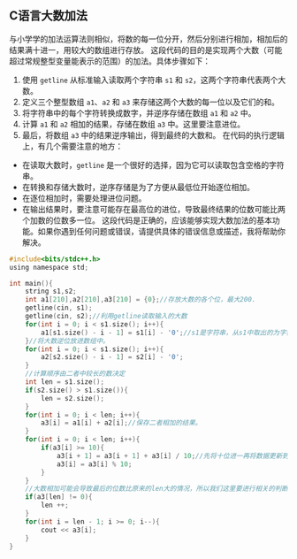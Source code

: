 ## C语言大数加法
与小学学的加法运算法则相似，将数的每一位分开，然后分别进行相加，相加后的结果满十进一，用较大的数组进行存放。
这段代码的目的是实现两个大数（可能超过常规整型变量能表示的范围）的加法。具体步骤如下：
1. 使用 `getline` 从标准输入读取两个字符串 `s1` 和 `s2`，这两个字符串代表两个大数。
2. 定义三个整型数组 `a1`、`a2` 和 `a3` 来存储这两个大数的每一位以及它们的和。
3. 将字符串中的每个字符转换成数字，并逆序存储在数组 `a1` 和 `a2` 中。
4. 计算 `a1` 和 `a2` 相加的结果，存储在数组 `a3` 中。这里要注意进位。
5. 最后，将数组 `a3` 中的结果逆序输出，得到最终的大数和。
在代码的执行逻辑上，有几个需要注意的地方：
- 在读取大数时，`getline` 是一个很好的选择，因为它可以读取包含空格的字符串。
- 在转换和存储大数时，逆序存储是为了方便从最低位开始逐位相加。
- 在逐位相加时，需要处理进位问题。
- 在输出结果时，要注意可能存在最高位的进位，导致最终结果的位数可能比两个加数的位数多一位。
这段代码是正确的，应该能够实现大数加法的基本功能。如果你遇到任何问题或错误，请提供具体的错误信息或描述，我将帮助你解决。

```c
#include<bits/stdc++.h>
using namespace std;

int main(){
	string s1,s2;
	int a1[210],a2[210],a3[210] = {0};//存放大数的各个位，最大200. 
	getline(cin, s1);
	getline(cin, s2);//利用getline读取输入的大数 
	for(int i = 0; i < s1.size(); i++){
		a1[s1.size() - i - 1] = s1[i] - '0';//s1是字符串，从s1中取出的为字符，需要使用ascll码进行转化。 
	}//将大数逆位放进数组中。 
	for(int i = 0; i < s1.size(); i++){
		a2[s2.size() - i - 1] = s2[i] - '0';
	}
	//计算顺序由二者中较长的数决定
	int len = s1.size();
	if(s2.size() > s1.size()){
		len = s2.size();
	} 
	for(int i = 0; i < len; i++){
		a3[i] = a1[i] + a2[i];//保存二者相加的结果。 
	}
	for(int i = 0; i < len; i++){
		if(a3[i] >= 10){
			a3[i + 1] = a3[i + 1] + a3[i] / 10;//先将十位进一再将数据更新到比十的余数。 
			a3[i] = a3[i] % 10;
 		}
	}
	//大数相加可能会导致最后的位数比原来的len大的情况，所以我们这里要进行相关的判断
	if(a3[len] != 0){
		len ++;
	}
	for(int i = len - 1; i >= 0; i--){
		cout << a3[i];
	} 
}
```

<!--stackedit_data:
eyJoaXN0b3J5IjpbNTE4NjQ1NzkxLDExMzE4MTg4MTJdfQ==
-->